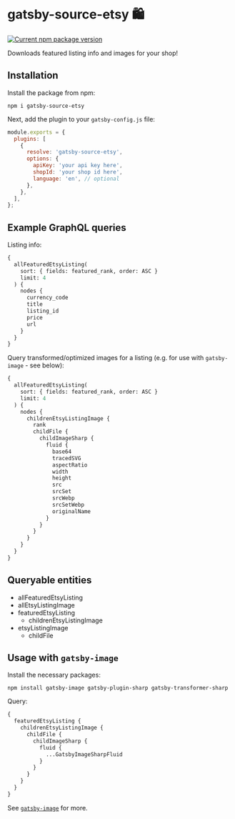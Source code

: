 # gatsby-source-etsy 🛍

[![Current npm package version](https://img.shields.io/npm/v/gatsby-source-etsy)](https://www.npmjs.com/package/gatsby-source-etsy)

Downloads featured listing info and images for your shop!

## Installation

Install the package from npm:

`npm i gatsby-source-etsy`

Next, add the plugin to your `gatsby-config.js` file:

```javascript
module.exports = {
  plugins: [
    {
      resolve: 'gatsby-source-etsy',
      options: {
        apiKey: 'your api key here',
        shopId: 'your shop id here',
        language: 'en', // optional
      },
    },
  ],
};
```

## Example GraphQL queries

Listing info:

```graphql
{
  allFeaturedEtsyListing(
    sort: { fields: featured_rank, order: ASC }
    limit: 4
  ) {
    nodes {
      currency_code
      title
      listing_id
      price
      url
    }
  }
}
```

Query transformed/optimized images for a listing (e.g. for use with `gatsby-image` - see below):

```graphql
{
  allFeaturedEtsyListing(
    sort: { fields: featured_rank, order: ASC }
    limit: 4
  ) {
    nodes {
      childrenEtsyListingImage {
        rank
        childFile {
          childImageSharp {
            fluid {
              base64
              tracedSVG
              aspectRatio
              width
              height
              src
              srcSet
              srcWebp
              srcSetWebp
              originalName
            }
          }
        }
      }
    }
  }
}
```

## Queryable entities

- allFeaturedEtsyListing
- allEtsyListingImage
- featuredEtsyListing
  - childrenEtsyListingImage
- etsyListingImage
  - childFile

## Usage with `gatsby-image`

Install the necessary packages:

`npm install gatsby-image gatsby-plugin-sharp gatsby-transformer-sharp`

Query:

```graphql
{
  featuredEtsyListing {
    childrenEtsyListingImage {
      childFile {
        childImageSharp {
          fluid {
            ...GatsbyImageSharpFluid
          }
        }
      }
    }
  }
}
```

See [`gatsby-image`](https://www.gatsbyjs.org/packages/gatsby-image/) for more.
